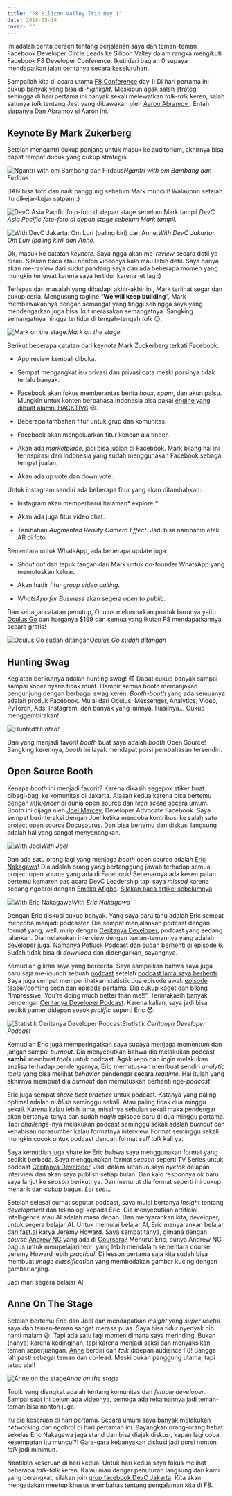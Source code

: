 ```yaml
---
title: "F8 Silicon Valley Trip Day 1"
date: 2018-05-14
cover: ""
---
```


Ini adalah cerita berseri tentang perjalanan saya dan teman-teman Facebook Developer Circle Leads ke Silicon Valley dalam rangka mengikuti Facebook F8 Developer Conference. Ikuti dari bagian 0 supaya mendapatkan jalan ceritanya secara keseluruhan.

Sampailah kita di acara utama [F8 Conference](https://f8.com) day 1! Di hari pertama ini cukup banyak yang bisa di-*highlight*. Meskipun agak salah strategi sehingga di hari pertama ini banyak sekali melewatkan *talk-talk* keren, salah satunya *talk* tentang Jest yang dibawakan oleh [ Aaron Abramov ](https://twitter.com/aarondjents). Entah siapanya [ Dan Abramov ](https://twitter.com/dan_abramov) si Aaron ini.

## Keynote By Mark Zukerberg

Setelah mengantri cukup panjang untuk masuk ke auditorium, akhirnya bisa dapat tempat duduk yang cukup strategis.

![Ngantri with om Bambang dan Firdaus](./1_AMQhtCJzEAb2-OskvuQIUw.jpg)*Ngantri with om Bambang dan Firdaus*

DAN bisa foto dan naik panggung sebelum Mark muncul! Walaupun setelah itu dikejar-kejar satpam :)

![DevC Asia Pacific foto-foto di depan stage sebelum Mark tampil.](./1_-cAGTJ0EGesmbWtTWXjCBg.jpeg)*DevC Asia Pacific foto-foto di depan stage sebelum Mark tampil.*

![With DevC Jakarta: Om Luri (paling kiri) dan Anne.](./1_1ZP18jOOg8GKH7EQCFXg3g.jpeg)*With DevC Jakarta: Om Luri (paling kiri) dan Anne.*

Ok, masuk ke catatan *keynote*. Saya ngga akan me-*review* secara detil ya disini. Silakan baca atau nonton videonya kalo mau lebih detil. Saya hanya akan me-*review* dari sudut pandang saya dan ada beberapa momen yang mungkin terlewat karena saya tertidur karena jet lag :)

Terlepas dari masalah yang dihadapi akhir-akhir ini, Mark terlihat segar dan cukup ceria. Mengusung tagline “**We will keep building**”, Mark membawakannya dengan semangat yang tinggi sehingga saya yang mendengarkan juga bisa ikut merasakan semangatnya. Sangking semangatnya hingga tertidur di tengah-tengah *talk* 😉.

![Mark on the stage.](./1_sm9hNEsX8IV3hKEmvFYx8A.jpeg)*Mark on the stage.*

Berikut beberapa catatan dari keynote Mark Zuckerberg terkati Facebook:

* App review kembali dibuka.

* Sempat mengangkat isu privasi dan privasi data meski porsinya tidak terlalu banyak.

* Facebook akan fokus memberantas berita *hoax*, *spam*, dan akun palsu. Mungkin untuk konten berbahasa Indonesia bisa pakai [engine yang dibuat alumni HACKTIV8](https://www.youtube.com/watch?v=3qAdcwIyGKM) 😉.

* Beberapa tambahan fitur untuk grup dan komunitas.

* Facebook akan mengeluarkan fitur kencan ala tinder.

* Akan ada *marketplace*, jadi bisa jualan di Facebook. Mark bilang hal ini terinspirasi dari Indonesia yang sudah menggunakan Facebook sebagai tempat jualan.

* Akan ada up vote dan down vote.

Untuk instagram sendiri ada beberapa fitur yang akan ditambahkan:

* Instagram akan memperbarui halaman* explore.*

* Akan ada juga fitur video chat.

* Tambahan *Augmented Reality Camera Effect*. Jadi bisa nambahin efek AR di foto.

Sementara untuk WhatsApp, ada beberapa update juga:

* *Shout out* dan tepuk tangan dari Mark untuk co-founder WhatsApp yang memutuskan keluar.

* Akan hadir fitur *group video calling*.

* *WhatsApp for Business* akan segera *open to public.*

Dan sebagai catatan penutup, Oculus meluncurkan produk barunya yaitu [Oculus Go](https://www.oculus.com/go/) dan harganya $199 dan semua yang ikutan F8 mendapatkannya secara gratis!

![Oculus Go sudah ditangan](./1_OAh9_OHfUlkZQCyYmIzxMQ.jpeg)*Oculus Go sudah ditangan*

## Hunting Swag

Kegiatan berikutnya adalah hunting swag! 😈 Dapat cukup banyak sampai-sampai koper nyaris tidak muat. Hampir semua booth memanjakan pengunjung dengan berbagai swag keren. *Booth-booth* yang ada semuanya adalah produk Facebook. Mulai dari Oculus, Messenger, Analytics, Video, PyTorch, Ads, Instagram, dan banyak yang lainnya. Hasilnya… Cukup menggembirakan!

![Hunted!](./1_JzPUcm47l0jj06QEC_G4OA.jpeg)*Hunted!*

Dan yang menjadi favorit *booth* buat saya adalah *booth* Open Source! Sangking kerennya, *booth* ini layak mendapat porsi pembahasan tersendiri.

## Open Source Booth

Kenapa *booth* ini menjadi favorit? Karena dikasih segepok stiker buat dibagi-bagi ke komunitas di Jakarta. Alasan kedua karena bisa bertemu dengan *influencer* di dunia open source dan *tech scene* secara umum. Booth ini dijaga oleh [Joel Marcey](https://github.com/JoelMarcey), Developer Advocate Facebook. Saya sempat berinteraksi dengan Joel ketika mencoba kontribusi ke salah satu project open source [Docusaurus](https://github.com/facebook/Docusaurus/issues/467). Dan bisa bertemu dan diskusi langsung adalah hal yang sangat menyenangkan.

![With Joel](./1_dck_uuDn4CHM-N8HDCijOQ.jpeg)*With Joel*

Dan ada satu orang lagi yang menjaga *booth* open source adalah [Eric Nakagawa](https://twitter.com/ericnakagawa)! Dia adalah orang yang bertanggung jawab terhadap semua project open source yang ada di Facebook! Sebenarnya ada kesempatan bertemu kemaren pas acara DevC Leadership tapi saya *missed* karena sedang ngobrol dengan [Emeka Afigbo](https://www.facebook.com/chukwuemeka.afigbo). [Silakan baca artikel sebelumnya](https://rizafahmi.com/2018/05/08/f8-san-jose-trip-day-0/).

![With Eric Nakagawa](./1_m_Hrdb-uR2CO5yCvGih_iw.jpeg)*With Eric Nakagawa*

Dengan Eric diskusi cukup banyak. Yang saya baru tahu adalah Eric sempat mencoba menjadi podcaster. Dia sempat menjalankan podcast dengan format yang, well, mirip dengan [Ceritanya Developer](https://ceritanyadeveloper.com), podcast yang sedang jalankan. Dia melakukan interview dengan teman-temannya yang adalah developer juga. Namanya [Potluck Podcast ](https://itunes.apple.com/pl/podcast/potluck-podcast/id1196828738)dan sudah berhenti di episode 6. Sudah tidak bisa di *download* dan didengarkan, sayangnya.

Kemudian giliran saya yang bercerita. Saya sampaikan bahwa saya juga baru saja me-*launch* sebuah [podcast](https://ceritanyadeveloper.com) setelah [podcast lama saya berhenti](https://soundcloud.com/appscoast). Saya juga sempat memperlihatkan statistik dua episode awal: [episode teaser/coming soon](https://anchor.fm/ceritanya-developer/episodes/Coming-Soon-e1aaad) dan [episode pertama](https://anchor.fm/ceritanya-developer/episodes/devs0--Dicky-Arinal-e186lm). Dia cukup kaget dan bilang “Impressive! You’re doing much better than me!!”. Terimakasih banyak pendengar [Ceritanya Developer Podcast](https://ceritanyadeveloper.com). Karena kalian, saya jadi bisa sedikit pamer didepan sosok *prolific* seperti Eric 😈.

![Statistik Ceritanya Developer Podcast](./1_IIbxY1Z4mHvCg1Cpsqs1wQ.png)*Statistik Ceritanya Developer Podcast*

Kemudian Eric juga memperingatkan saya supaya menjaga momentum dan jangan sampai *burnout*. Dia menyebutkan bahwa dia melakukan podcast **sambil** membuat *tools* untuk podcast. Agak kepo dan ingin melakukan analisa terhadap pendengarnya, Eric memutuskan membuat sendiri *analytic tools* yang bisa melihat *behavior* pendengar secara *realtime*. Hal itulah yang akhirnya membuat dia *burnout* dan memutuskan berhenti nge-*podcast*.

Eric juga sempat *share best practice* untuk podcast. Katanya yang paling optimal adalah *publish* seminggu sekali. Atau paling tidak dua minggu sekali. Karena kalau lebih lama, misalnya sebulan sekali maka pendengar akan bertanya-tanya dan sudah *nagih* episode baru di dua minggu pertama. Tapi *challenge*-nya melakukan podcast seminggu sekali adalah *burnout* dan kehabisan narasumber kalau formatnya interview. Format seminggu sekali mungkin cocok untuk podcast dengan format *self talk* kali ya.

Saya kemudian juga share ke Eric bahwa saya menggunakan format yang sedikit berbeda. Saya menggunakan format *season* seperti TV Series untuk podcast [Ceritanya Developer](https://ceritanyadeveloper.com). Jadi dalam setahun saya *nyetok* delapan interview dan akan saya publish setiap bulan. Dan kalo responnya ok baru saya lanjut ke *season* berikutnya. Dan menurut dia format seperti ini cukup menarik dan cukup bagus. *Let see*…

Setelah selesai curhat seputar podcast, saya mulai bertanya *insight* tentang *development* dan teknologi kepada Eric. Dia menyebutkan artificial intelligence atau AI adalah masa depan. Dan menyarankan kita, developer, untuk segera belajar AI. Untuk memulai belajar AI, Eric menyarankan belajar dari [fast.ai](http://fast.ai) karya Jeremy Howard. Saya sempat tanya, gimana dengan *course* [Andrew NG](https://www.coursera.org/learn/machine-learning/) yang ada di [Coursera](https://www.coursera.org/learn/machine-learning/)? Menurut Eric, punya Andrew NG bagus untuk mempelajari teori yang lebih mendalam sementara course Jeremy Howard lebih *practical*. Di lesson pertama saja kita sudah bisa membuat *image classification* yang membedakan gambar kucing dengan gambar anjing.

Jadi mari segera belajar AI.

## Anne On The Stage

Setelah bertemu Eric dan Joel dan mendapatkan *insight* yang *super useful* saya dan teman-teman sangat merasa puas. Saya bisa tidur nyenyak nih nanti malam 😃. Tapi ada satu lagi momen dimana saya merinding. Bukan (hanya) karena kedinginan, tapi karena menjadi saksi dan menyaksikan teman seperjuangan, [Anne](https://www.facebook.com/annereginancy) berdiri dan *talk* didepan audience F8! Bangga lah pasti sebagai teman dan co-lead. Meski bukan panggung utama, tapi tetap aja!!

![Anne on the stage](./1_oSCToY-XQoW2OAa98bVsGg.jpeg)*Anne on the stage*

Topik yang diangkat adalah tentang komunitas dan *female developer*. Sampai saat ini belum ada videonya, semoga ada rekamannya jadi teman-teman bisa nonton juga.

Itu dia keseruan di hari pertama. Secara umum saya banyak melakukan *networking* dan ngobrol di hari pertaman ini. Bayangkan orang-orang hebat sekelas Eric Nakagawa jaga stand dan bisa diajak diskusi, kapan lagi coba kesempatan itu muncul?! Gara-gara kebanyakan diskusi jadi porsi nonton *talk* jadi minimun.

Nantikan keseruan di hari kedua. Untuk hari kedua saya fokus melihat beberapa *talk-talk* keren. Kalau mau dengar penuturan langsung dari kami yang berangkat, silakan join [grup facebook DevC Jakarta](https://www.facebook.com/groups/DevCJakarta/). Kita akan mengadakan meetup khusus membahas tentang pengalaman kita di F8.
